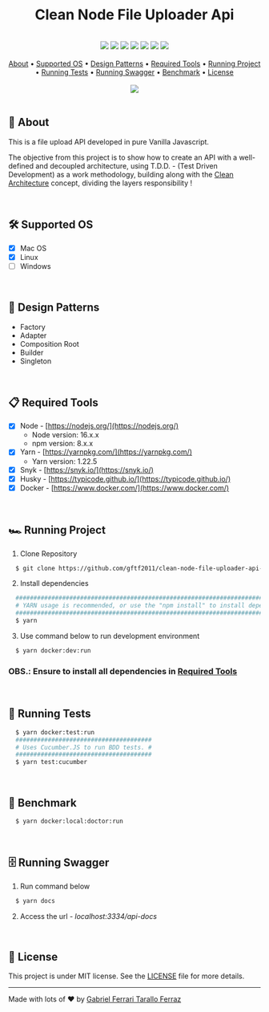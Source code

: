 <div align="center">
	<h1>Clean Node File Uploader Api</h1>
  <br/>
  <img src="https://img.shields.io/github/languages/code-size/gftf2011/clean-node-file-uploader-api-js"/>
  <img src="https://img.shields.io/github/repo-size/gftf2011/clean-node-file-uploader-api-js"/>
  <img src="https://img.shields.io/github/license/gftf2011/clean-node-file-uploader-api-js"/>
  <img src="https://img.shields.io/github/package-json/v/gftf2011/clean-node-file-uploader-api-js"/>
  <img src="https://img.shields.io/github/last-commit/gftf2011/clean-node-file-uploader-api-js"/>
  <img src="https://snyk.io/test/github/gftf2011/clean-node-file-uploader-api-js/badge.svg"/>
  <img src="https://badges.frapsoft.com/os/v1/open-source.svg?v=103"/>
</div>

<br/>

<div align="center">
  <a href="#page_facing_up-about">About</a> •
  <a href="#hammer_and_wrench-supported-os">Supported OS</a> • 
  <a href="#large_blue_diamond-design-patterns">Design Patterns</a> •
  <a href="#clipboard-required-tools">Required Tools</a> •
  <a href="#racing_car-running-project">Running Project</a> •
  <a href="#test_tube-running-tests">Running Tests</a> •
  <a href="#file_cabinet-running-swagger">Running Swagger</a> •
  <a href="#bookmark-benchmark">Benchmark</a> •
  <a href="#memo-license">License</a>
</div>

<br/>

<div align="center">
  <img src="https://github.com/gftf2011/clean-node-file-uploader-api-js/blob/main/public/assets/background.png" />
</div>

<br/>

## :page_facing_up: About

This is a file upload API developed in pure Vanilla Javascript.

The objective from this project is to show how to create an API with a well-defined and decoupled architecture, using T.D.D. - (Test Driven Development) as a work methodology, building along with the [Clean Architecture](https://github.com/gftf2011/clean-node-file-uploader-api-js/blob/main/CLEAN_ARCH.md) concept, dividing the layers responsibility !

<br/>

## :hammer_and_wrench: Supported OS

- [x] Mac OS
- [x] Linux
- [ ] Windows 

<br/>

## :large_blue_diamond: Design Patterns

- Factory
- Adapter
- Composition Root
- Builder
- Singleton

<br/>

## :clipboard: Required Tools

- [x] Node - [https://nodejs.org/](https://nodejs.org/)
  - Node version: 16.x.x
  - npm version: 8.x.x
- [x] Yarn - [https://yarnpkg.com/](https://yarnpkg.com/)
  - Yarn version: 1.22.5
- [x] Snyk - [https://snyk.io/](https://snyk.io/)
- [x] Husky - [https://typicode.github.io/](https://typicode.github.io/)
- [x] Docker - [https://www.docker.com/](https://www.docker.com/)

<br/>

## :racing_car: Running Project

1. Clone Repository
```sh
  $ git clone https://github.com/gftf2011/clean-node-file-uploader-api-js.git
```
2. Install dependencies
```sh
  ################################################################################
  # YARN usage is recommended, or use the "npm install" to install dependencies. #
  ################################################################################
  $ yarn
```
3. Use command below to run development environment
```sh
  $ yarn docker:dev:run
```

### OBS.: Ensure to install all dependencies in <a href="#clipboard-required-tools">Required Tools</a>

<br/>

## :test_tube: Running Tests
```sh
  $ yarn docker:test:run
  ######################################
  # Uses Cucumber.JS to run BDD tests. #
  ######################################
  $ yarn test:cucumber
```

<br/>

## :bookmark: Benchmark
```sh
  $ yarn docker:local:doctor:run
```

<br/>

## :file_cabinet: Running Swagger

1. Run command below
```sh
  $ yarn docs
```
2. Access the url - *localhost:3334/api-docs*

<br/>

## :memo: License

This project is under MIT license. See the [LICENSE](https://github.com/gftf2011/clean-node-login-api-js/blob/main/LICENSE) file for more details.

---

Made with lots of :heart: by [Gabriel Ferrari Tarallo Ferraz](https://www.linkedin.com/in/gabriel-ferrari-tarallo-ferraz-7a4218135/)
